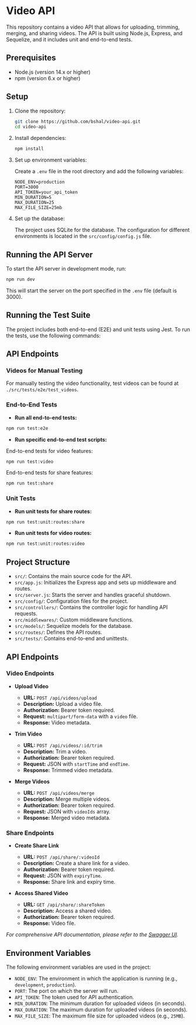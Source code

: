 # Video API

This repository contains a video API that allows for uploading, trimming, merging, and sharing videos. The API is built using Node.js, Express, and Sequelize, and it includes unit and end-to-end tests.

## Prerequisites

- Node.js (version 14.x or higher)
- npm (version 6.x or higher)

## Setup

1. Clone the repository:

    ```sh
    git clone https://github.com/bshal/video-api.git
    cd video-api
    ```

2. Install dependencies:

    ```sh
    npm install
    ```

3. Set up environment variables:

    Create a `.env` file in the root directory and add the following variables:

    ```env
    NODE_ENV=production
    PORT=3000
    API_TOKEN=your_api_token
    MIN_DURATION=5
    MAX_DURATION=25
    MAX_FILE_SIZE=25mb
    ```

4. Set up the database:

    The project uses SQLite for the database. The configuration for different environments is located in the `src/config/config.js` file.

## Running the API Server

To start the API server in development mode, run:

```sh
npm run dev
```

This will start the server on the port specified in the `.env` file (default is 3000).

## Running the Test Suite

The project includes both end-to-end (E2E) and unit tests using Jest. To run the tests, use the following commands:

## API Endpoints

### Videos for Manual Testing

For manually testing the video functionality, test videos can be found at `./src/tests/e2e/test_videos`.

### End-to-End Tests

- **Run all end-to-end tests:**
```sh
npm run test:e2e
```

- **Run specific end-to-end test scripts:**

End-to-end tests for video features:
```sh
npm run test:video
```

End-to-end tests for share features:
```sh
npm run test:share
```

### Unit Tests

- **Run unit tests for share routes:**
```sh
npm run test:unit:routes:share
```

- **Run unit tests for video routes:**
```sh
npm run test:unit:routes:video
```

## Project Structure

- `src/`: Contains the main source code for the API.
- `src/app.js`: Initializes the Express app and sets up middleware and routes.
- `src/server.js`: Starts the server and handles graceful shutdown.
- `src/config/`: Configuration files for the project.
- `src/controllers/`: Contains the controller logic for handling API requests.
- `src/middlewares/`: Custom middleware functions.
- `src/models/`: Sequelize models for the database.
- `src/routes/`: Defines the API routes.
- `src/tests/`: Contains end-to-end and unittests.

## API Endpoints

### Video Endpoints

- **Upload Video**
  - **URL:** `POST /api/videos/upload`
  - **Description:** Upload a video file.
  - **Authorization:** Bearer token required.
  - **Request:** `multipart/form-data` with a `video` file.
  - **Response:** Video metadata.

- **Trim Video**
  - **URL:** `POST /api/videos/:id/trim`
  - **Description:** Trim a video.
  - **Authorization:** Bearer token required.
  - **Request:** JSON with `startTime` and `endTime`.
  - **Response:** Trimmed video metadata.

- **Merge Videos**
  - **URL:** `POST /api/videos/merge`
  - **Description:** Merge multiple videos.
  - **Authorization:** Bearer token required.
  - **Request:** JSON with `videoIds` array.
  - **Response:** Merged video metadata.

### Share Endpoints

- **Create Share Link**
  - **URL:** `POST /api/share/:videoId`
  - **Description:** Create a share link for a video.
  - **Authorization:** Bearer token required.
  - **Request:** JSON with `expiryTime`.
  - **Response:** Share link and expiry time.

- **Access Shared Video**
  - **URL:** `GET /api/share/:shareToken`
  - **Description:** Access a shared video.
  - **Authorization:** Bearer token required.
  - **Response:** Video file.

_For comprehensive API documentation, please refer to the [Swagger UI](http://localhost:3000/api-docs)._

## Environment Variables

The following environment variables are used in the project:

- `NODE_ENV`: The environment in which the application is running (e.g., `development`, `production`).
- `PORT`: The port on which the server will run.
- `API_TOKEN`: The token used for API authentication.
- `MIN_DURATION`: The minimum duration for uploaded videos (in seconds).
- `MAX_DURATION`: The maximum duration for uploaded videos (in seconds).
- `MAX_FILE_SIZE`: The maximum file size for uploaded videos (e.g., `25MB`).
